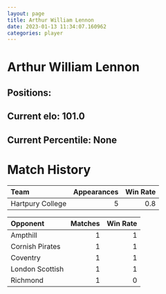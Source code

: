```yaml
---  
layout: page  
title: Arthur William Lennon  
date: 2023-01-13 11:34:07.160962  
categories: player  
---
```

# Arthur William Lennon

## Positions: 

## Current elo: 101.0

## Current Percentile: None

# Match History


| Team             |   Appearances |   Win Rate |
|:-----------------|--------------:|-----------:|
| Hartpury College |             5 |        0.8 |

| Opponent        |   Matches |   Win Rate |
|:----------------|----------:|-----------:|
| Ampthill        |         1 |          1 |
| Cornish Pirates |         1 |          1 |
| Coventry        |         1 |          1 |
| London Scottish |         1 |          1 |
| Richmond        |         1 |          0 |